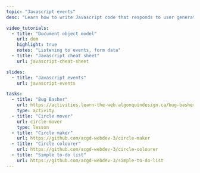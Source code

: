 ```yaml
---
topic: "Javascript events"
desc: "Learn how to write Javascript code that responds to user generated events like clicks and key presses."

video_tutorials:
  - title: "Document object model"
    url: dom
    highlight: true
    notes: "Listening to events, form data"
  - title: "Javascript cheat sheet"
    url: javascript-cheat-sheet

slides:
  - title: "Javascript events"
    url: javascript-events

tasks:
  - title: "Bug Basher"
    url: https://activities.learn-the-web.algonquindesign.ca/bug-basher/
    type: activity
  - title: "Circle mover"
    url: circle-mover
    type: lesson
  - title: "Circle maker"
    url: https://github.com/acgd-webdev-3/circle-maker
  - title: "Circle colourer"
    url: https://github.com/acgd-webdev-3/circle-colourer
  - title: "Simple to-do list"
    url: https://github.com/acgd-webdev-3/simple-to-do-list
---
```

